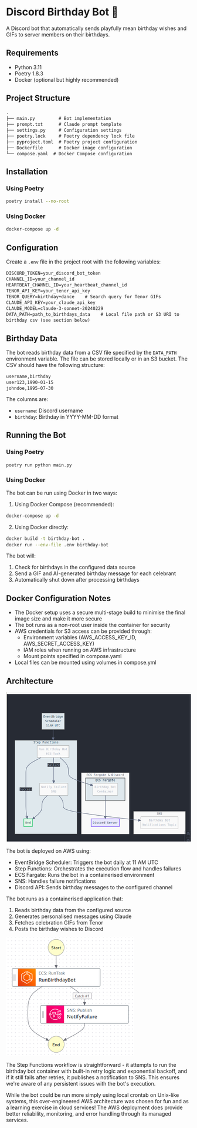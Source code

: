 # Discord Birthday Bot 🎂
A Discord bot that automatically sends playfully mean birthday wishes and GIFs to server members on their birthdays.

## Requirements
- Python 3.11
- Poetry 1.8.3
- Docker (optional but highly recommended)

## Project Structure
```
.
├── main.py         # Bot implementation
├── prompt.txt      # Claude prompt template
├── settings.py     # Configuration settings
├── poetry.lock     # Poetry dependency lock file
├── pyproject.toml  # Poetry project configuration
├── Dockerfile      # Docker image configuration
└── compose.yaml  # Docker Compose configuration
```

## Installation

### Using Poetry
```bash
poetry install --no-root
```

### Using Docker
```bash
docker-compose up -d
```

## Configuration
Create a `.env` file in the project root with the following variables:
```
DISCORD_TOKEN=your_discord_bot_token
CHANNEL_ID=your_channel_id
HEARTBEAT_CHANNEL_ID=your_heartbeat_channel_id
TENOR_API_KEY=your_tenor_api_key
TENOR_QUERY=birthday+dance    # Search query for Tenor GIFs
CLAUDE_API_KEY=your_claude_api_key
CLAUDE_MODEL=claude-3-sonnet-20240229
DATA_PATH=path_to_birthdays_data    # Local file path or S3 URI to birthday csv (see section below)
```

## Birthday Data
The bot reads birthday data from a CSV file specified by the `DATA_PATH` environment variable. The file can be stored locally or in an S3 bucket. The CSV should have the following structure:
```csv
username,birthday
user123,1990-01-15
johndoe,1995-07-30
```

The columns are:
- `username`: Discord username
- `birthday`: Birthday in YYYY-MM-DD format

## Running the Bot

### Using Poetry
```bash
poetry run python main.py
```

### Using Docker
The bot can be run using Docker in two ways:

1. Using Docker Compose (recommended):
```bash
docker-compose up -d
```

2. Using Docker directly:
```bash
docker build -t birthday-bot .
docker run --env-file .env birthday-bot
```

The bot will:
1. Check for birthdays in the configured data source
2. Send a GIF and AI-generated birthday message for each celebrant
3. Automatically shut down after processing birthdays

## Docker Configuration Notes
- The Docker setup uses a secure multi-stage build to minimise the final image size and make it more secure
- The bot runs as a non-root user inside the container for security
- AWS credentials for S3 access can be provided through:
  - Environment variables (AWS_ACCESS_KEY_ID, AWS_SECRET_ACCESS_KEY)
  - IAM roles when running on AWS infrastructure
  - Mount points specified in compose.yaml
- Local files can be mounted using volumes in compose.yml

## Architecture
![Architecture Diagram](images/architectural_diagram.png)

The bot is deployed on AWS using:
- EventBridge Scheduler: Triggers the bot daily at 11 AM UTC
- Step Functions: Orchestrates the execution flow and handles failures  
- ECS Fargate: Runs the bot in a containerised environment
- SNS: Handles failure notifications
- Discord API: Sends birthday messages to the configured channel

The bot runs as a containerised application that:
1. Reads birthday data from the configured source
2. Generates personalised messages using Claude
3. Fetches celebration GIFs from Tenor 
4. Posts the birthday wishes to Discord

![Step Functions Workflow](images/step_functions.png)

The Step Functions workflow is straightforward - it attempts to run the birthday bot container with built-in retry logic and exponential backoff, and if it still fails after retries, it publishes a notification to SNS. This ensures we're aware of any persistent issues with the bot's execution.

While the bot could be run more simply using local crontab on Unix-like systems, this over-engineered AWS architecture was chosen for fun and as a learning exercise in cloud services! The AWS deployment does provide better reliability, monitoring, and error handling through its managed services.
